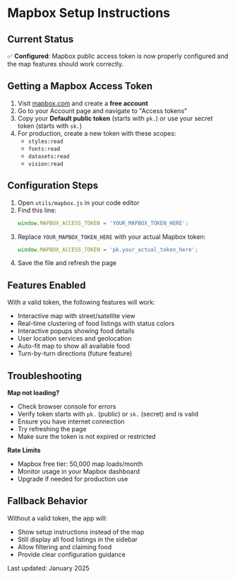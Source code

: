 # Mapbox Setup Instructions

## Current Status
✅ **Configured**: Mapbox public access token is now properly configured and the map features should work correctly.

## Getting a Mapbox Access Token

1. Visit [mapbox.com](https://www.mapbox.com/) and create a **free account**
2. Go to your Account page and navigate to "Access tokens"
3. Copy your **Default public token** (starts with `pk.`) or use your secret token (starts with `sk.`)
4. For production, create a new token with these scopes:
   - `styles:read`
   - `fonts:read` 
   - `datasets:read`
   - `vision:read`

## Configuration Steps

1. Open `utils/mapbox.js` in your code editor
2. Find this line:
   ```javascript
   window.MAPBOX_ACCESS_TOKEN = 'YOUR_MAPBOX_TOKEN_HERE';
   ```
3. Replace `YOUR_MAPBOX_TOKEN_HERE` with your actual Mapbox token:
   ```javascript
   window.MAPBOX_ACCESS_TOKEN = 'pk.your_actual_token_here';
   ```
4. Save the file and refresh the page

## Features Enabled

With a valid token, the following features will work:

- Interactive map with street/satellite view
- Real-time clustering of food listings with status colors
- Interactive popups showing food details
- User location services and geolocation
- Auto-fit map to show all available food
- Turn-by-turn directions (future feature)

## Troubleshooting

**Map not loading?**
- Check browser console for errors
- Verify token starts with `pk.` (public) or `sk.` (secret) and is valid
- Ensure you have internet connection
- Try refreshing the page
- Make sure the token is not expired or restricted

**Rate Limits**
- Mapbox free tier: 50,000 map loads/month
- Monitor usage in your Mapbox dashboard
- Upgrade if needed for production use

## Fallback Behavior

Without a valid token, the app will:
- Show setup instructions instead of the map
- Still display all food listings in the sidebar
- Allow filtering and claiming food
- Provide clear configuration guidance

Last updated: January 2025
